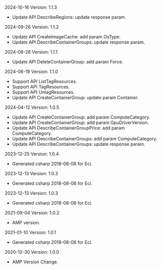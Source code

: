 2024-10-16 Version: 1.1.3
- Update API DescribeRegions: update response param.


2024-09-26 Version: 1.1.2
- Update API CreateImageCache: add param OsType.
- Update API DescribeContainerGroups: update response param.


2024-06-28 Version: 1.1.1
- Update API DeleteContainerGroup: add param Force.


2024-06-19 Version: 1.1.0
- Support API ListTagResources.
- Support API TagResources.
- Support API UntagResources.
- Update API CreateContainerGroup: update param Container.


2024-04-12 Version: 1.0.5
- Update API CreateContainerGroup: add param ComputeCategory.
- Update API CreateContainerGroup: add param GpuDriverVersion.
- Update API DescribeContainerGroupPrice: add param ComputeCategory.
- Update API DescribeContainerGroups: add param ComputeCategory.
- Update API DescribeContainerGroups: update response param.


2023-12-25 Version: 1.0.4
- Generated csharp 2018-08-08 for Eci.

2023-12-13 Version: 1.0.3
- Generated csharp 2018-08-08 for Eci.

2023-12-13 Version: 1.0.3
- Generated csharp 2018-08-08 for Eci.

2021-09-04 Version: 1.0.2
- AMP version.

2021-01-10 Version: 1.0.1
- Generated csharp 2018-08-08 for Eci.

2020-12-30 Version: 1.0.0
- AMP Version Change.

